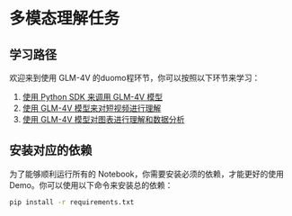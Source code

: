 # 多模态理解任务

## 学习路径

欢迎来到使用 GLM-4V 的duomo程环节，你可以按照以下环节来学习：

1. [使用 Python SDK 来调用 GLM-4V 模型](glm-v_pysdk.ipynb)
2. [使用 GLM-4V 模型来对短视频进行理解](glm-v_for_video_understanding.ipynb)
3. [使用 GLM-4V 模型对图表进行理解和数据分析](glm-v_chart_analysis_cot.ipynb)

## 安装对应的依赖

为了能够顺利运行所有的 Notebook，你需要安装必须的依赖，才能更好的使用 Demo。你可以使用以下命令来安装总的依赖：
```bash
pip install -r requirements.txt
```
